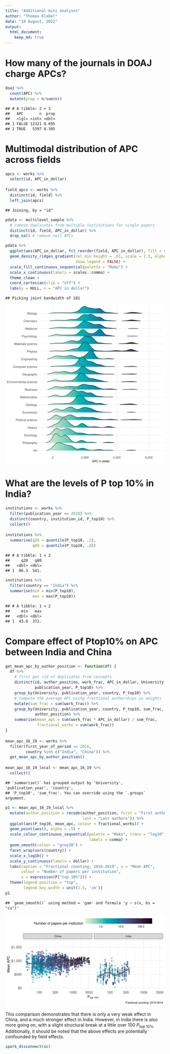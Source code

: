 ```yaml
---
title: "Additional mini analyses"
author: "Thomas Klebel"
date: "10 August, 2022"
output: 
  html_document:
    keep_md: true
---
```





# How many of the journals in DOAJ charge APCs?

```r
doaj %>% 
  count(APC) %>% 
  mutate(prop = n/sum(n))
```

```
## # A tibble: 2 × 3
##   APC       n  prop
##   <lgl> <int> <dbl>
## 1 FALSE 12321 0.695
## 2 TRUE   5397 0.305
```

# Multimodal distribution of APC across fields

```r
apcs <- works %>% 
  select(id, APC_in_dollar)

field_apcs <- works %>% 
  distinct(id, field) %>% 
  left_join(apcs)
```

```
## Joining, by = "id"
```



```r
pdata <- multilevel_sample %>% 
  # remove duplicates from multiple institutions for single papers 
  distinct(id, field, APC_in_dollar) %>% 
  drop_na() # remove null APCs
```


```r
pdata %>% 
  ggplot(aes(APC_in_dollar, fct_reorder(field, APC_in_dollar), fill = stat(x))) +
  geom_density_ridges_gradient(rel_min_height = .01, scale = 1.3, alpha = .7,
                               show.legend = FALSE) + 
  scale_fill_continuous_sequential(palette = "Mako") +
  scale_x_continuous(labels = scales::comma) +
  theme_clean +
  coord_cartesian(clip = "off") +
  labs(y = NULL, x = "APC in dollar") 
```

```
## Picking joint bandwidth of 181
```

![](22-additional-mini-analyses_files/figure-html/apc-by-field-1.png)<!-- -->

# What are the levels of P top 10% in India?

```r
institutions <- works %>% 
  filter(publication_year == 2019) %>% 
  distinct(country, institution_id, P_top10) %>% 
  collect()
  
institutions %>% 
  summarise(q20 = quantile(P_top10, .2),
            q80 = quantile(P_top10, .8))
```

```
## # A tibble: 1 × 2
##     q20   q80
##   <dbl> <dbl>
## 1  86.3  541.
```



```r
institutions %>% 
  filter(country == "India") %>% 
  summarise(min = min(P_top10),
            max = max(P_top10))
```

```
## # A tibble: 1 × 2
##     min   max
##   <dbl> <dbl>
## 1  43.0  372.
```


# Compare effect of Ptop10% on APC between India and China

```r
get_mean_apc_by_author_position <- function(df) {
  df %>%
    # first get rid of duplicates from concepts
    distinct(id, author_position, work_frac, APC_in_dollar, University, country,
             publication_year, P_top10) %>% 
    group_by(University, publication_year, country, P_top10) %>%
    # compute the average APC using fractional authorships as weights
    mutate(sum_frac = sum(work_frac)) %>%
    group_by(University, publication_year, country, P_top10, sum_frac,
             author_position) %>%
    summarise(mean_apc = sum(work_frac * APC_in_dollar) / sum_frac,
              fractional_works = sum(work_frac))
}

mean_apc_16_19 <- works %>% 
  filter(first_year_of_period == 2016,
         country %in% c("India", "China")) %>% 
  get_mean_apc_by_author_position()

mean_apc_16_19_local <- mean_apc_16_19 %>% 
  collect()
```

```
## `summarise()` has grouped output by 'University', 'publication_year', 'country',
## 'P_top10', 'sum_frac'. You can override using the `.groups` argument.
```


```r
p1 <- mean_apc_16_19_local %>%
  mutate(author_position = recode(author_position, first = "First authors", 
                                  last = "Last authors")) %>% 
  ggplot(aes(P_top10, mean_apc, colour = fractional_works)) + 
  geom_point(aes(), alpha = .5) +
  scale_colour_continuous_sequential(palette = "Mako", trans = "log10",
                                     labels = comma) +
  geom_smooth(colour = "grey30") +
  facet_wrap(vars(country)) +
  scale_x_log10() +
  scale_y_continuous(labels = dollar) +
  labs(caption = "Fractional counting; 2016-2019", y = "Mean APC",
       colour = "Number of papers per institution",
       x = expression(P["top 10%"])) +
  theme(legend.position = "top",
        legend.key.width = unit(1.5, 'cm'))
p1
```

```
## `geom_smooth()` using method = 'gam' and formula 'y ~ s(x, bs = "cs")'
```

![](22-additional-mini-analyses_files/figure-html/effect-india-china-1.png)<!-- -->

This comparison demonstrates that there is only a very weak effect in China,
and a much stronger effect in India. However, in India there is also more going
on, with a slight structural break at a little over 100 $P_{top\ 10\%}$.
Additionally, it should be noted that the above effects are potentially 
confounded by field effects.


```r
spark_disconnect(sc)
```

